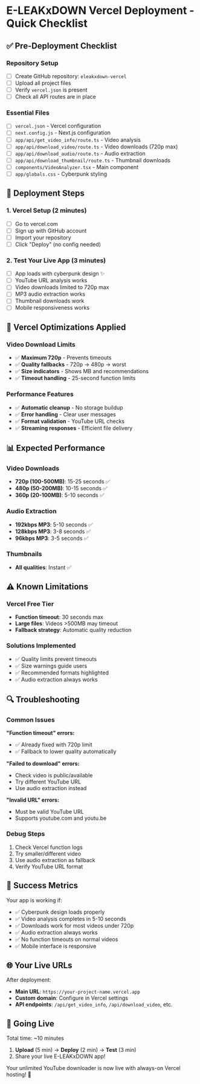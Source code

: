 # E-LEAKxDOWN Vercel Deployment - Quick Checklist

## ✅ Pre-Deployment Checklist

### Repository Setup
- [ ] Create GitHub repository: `eleakxdown-vercel`
- [ ] Upload all project files
- [ ] Verify `vercel.json` is present
- [ ] Check all API routes are in place

### Essential Files
- [ ] `vercel.json` - Vercel configuration
- [ ] `next.config.js` - Next.js configuration  
- [ ] `app/api/get_video_info/route.ts` - Video analysis
- [ ] `app/api/download_video/route.ts` - Video downloads (720p max)
- [ ] `app/api/download_audio/route.ts` - Audio extraction
- [ ] `app/api/download_thumbnail/route.ts` - Thumbnail downloads
- [ ] `components/VideoAnalyzer.tsx` - Main component
- [ ] `app/globals.css` - Cyberpunk styling

## 🚀 Deployment Steps

### 1. Vercel Setup (2 minutes)
- [ ] Go to vercel.com
- [ ] Sign up with GitHub account
- [ ] Import your repository
- [ ] Click "Deploy" (no config needed)

### 2. Test Your Live App (3 minutes)
- [ ] App loads with cyberpunk design ✨
- [ ] YouTube URL analysis works
- [ ] Video downloads limited to 720p max
- [ ] MP3 audio extraction works
- [ ] Thumbnail downloads work
- [ ] Mobile responsiveness works

## 🎯 Vercel Optimizations Applied

### Video Download Limits
- ✅ **Maximum 720p** - Prevents timeouts
- ✅ **Quality fallbacks** - 720p → 480p → worst
- ✅ **Size indicators** - Shows MB and recommendations
- ✅ **Timeout handling** - 25-second function limits

### Performance Features
- ✅ **Automatic cleanup** - No storage buildup
- ✅ **Error handling** - Clear user messages
- ✅ **Format validation** - YouTube URL checks
- ✅ **Streaming responses** - Efficient file delivery

## 📊 Expected Performance

### Video Downloads
- **720p (100-500MB)**: 15-25 seconds ✅
- **480p (50-200MB)**: 10-15 seconds ✅
- **360p (20-100MB)**: 5-10 seconds ✅

### Audio Extraction
- **192kbps MP3**: 5-10 seconds ✅
- **128kbps MP3**: 3-8 seconds ✅
- **96kbps MP3**: 3-5 seconds ✅

### Thumbnails
- **All qualities**: Instant ✅

## ⚠️ Known Limitations

### Vercel Free Tier
- **Function timeout**: 30 seconds max
- **Large files**: Videos >500MB may timeout
- **Fallback strategy**: Automatic quality reduction

### Solutions Implemented
- ✅ Quality limits prevent timeouts
- ✅ Size warnings guide users
- ✅ Recommended formats highlighted
- ✅ Audio extraction always works

## 🔍 Troubleshooting

### Common Issues

**"Function timeout" errors:**
- ✅ Already fixed with 720p limit
- ✅ Fallback to lower quality automatically

**"Failed to download" errors:**
- Check video is public/available
- Try different YouTube URL
- Use audio extraction instead

**"Invalid URL" errors:**
- Must be valid YouTube URL
- Supports youtube.com and youtu.be

### Debug Steps
1. Check Vercel function logs
2. Try smaller/different video
3. Use audio extraction as fallback
4. Verify YouTube URL format

## 🎉 Success Metrics

Your app is working if:
- ✅ Cyberpunk design loads properly
- ✅ Video analysis completes in 5-10 seconds
- ✅ Downloads work for most videos under 720p
- ✅ Audio extraction always works
- ✅ No function timeouts on normal videos
- ✅ Mobile interface is responsive

## 🌐 Your Live URLs

After deployment:
- **Main URL**: `https://your-project-name.vercel.app`
- **Custom domain**: Configure in Vercel settings
- **API endpoints**: `/api/get_video_info`, `/api/download_video`, etc.

## 🚀 Going Live

Total time: ~10 minutes
1. **Upload** (5 min) → **Deploy** (2 min) → **Test** (3 min)
2. Share your live E-LEAKxDOWN app!

Your unlimited YouTube downloader is now live with always-on Vercel hosting! 🎊